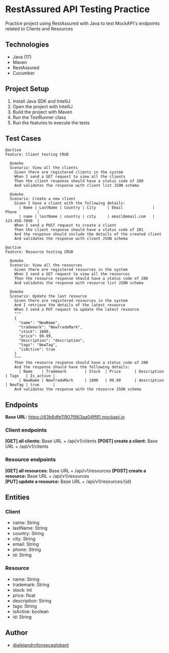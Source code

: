 
# RestAssured API Testing Practice

Practice project using RestAssured with Java to test MockAPI's endpoints related to Clients and Resources


## Technologies

* Java (17)
* Maven
* RestAssured
* Cucumber

## Project Setup
1. Install Java SDK and IntelliJ
2. Open the project with IntelliJ
3. Build the project with Maven
4. Run the TestRunner class
5. Run the features to execute the tests


## Test Cases
```
@active
Feature: Client testing CRUD

  @smoke
  Scenario: View all the clients
    Given there are registered clients in the system
    When I send a GET request to view all the clients
    Then the client response should have a status code of 200
    And validates the response with client list JSON schema

  @smoke
  Scenario: Create a new client
    Given I have a client with the following details:
      | Name | LastName | Country | City     | Email             | Phone         |
      | name | lastName | country | city     | email@email.com   | 123-456-7890  |
    When I send a POST request to create a client
    Then the client response should have a status code of 201
    And the response should include the details of the created client
    And validates the response with client JSON schema
```

```
@active
Feature: Resource testing CRUD

  @smoke
  Scenario: View all the resources
    Given there are registered resources in the system
    When I send a GET request to view all the resources
    Then the resource response should have a status code of 200
    And validates the response with resource list JSON schema

  @smoke
  Scenario: Update the last resource
    Given there are registered resources in the system
    And I retrieve the details of the latest resource
    When I send a PUT request to update the latest resource
    """
    {
      "name": "NewName",
      "trademark": "NewTradeMark",
      "stock": 1000,
      "price": 99.99,
      "description": "description",
      "tags": "NewTag",
      "isActive": true
    }
    """
    Then the resource response should have a status code of 200
    And the response should have the following details:
      | Name    | Trademark        | Stock  | Price      | Description | Tags   | Is_active |
      | NewName | NewTradeMark     | 1000   | 99.99      | description | NewTag | true      |
    And validates the response with the resource JSON schema
```
## Endpoints
**Base URL:** https://63b6dfe11907f863aa04ff81.mockapi.io

### Client endpoints
**[GET] all clients:** Base URL + /api/v1/clients
**[POST] create a client:** Base URL + /api/v1/clients

### Resource endpoints
**[GET] all resources:** Base URL + /api/v1/resources
**[POST] create a resource:** Base URL + /api/v1/resources  
**[PUT] update a resource:** Base URL + /api/v1/resources/{id}
## Entities

### Client

* name: String
* lastName: String
* country: String
* city: String
* email: String
* phone: String
* id: String

### Resource

* name: String
* trademark: String
* stock: int
* price: float
* description: String
* tags: String
* isActive: boolean
* id: String
## Author

- [@alejandrofonsecaglobant](https://www.github.com/alejandrofonsecaglobant)

